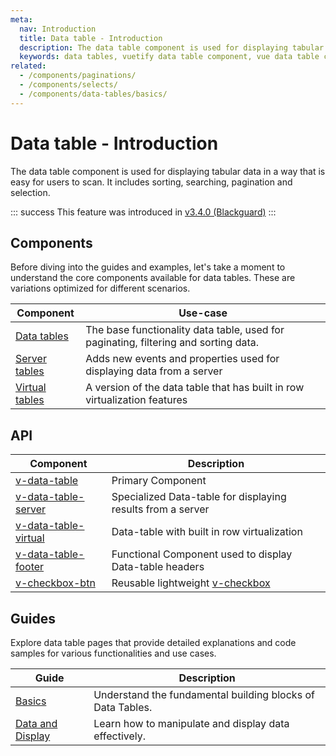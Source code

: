 ```yaml
---
meta:
  nav: Introduction
  title: Data table - Introduction
  description: The data table component is used for displaying tabular data in a way that is easy for users to scan. It includes sorting, searching, pagination and selection.
  keywords: data tables, vuetify data table component, vue data table component
related:
  - /components/paginations/
  - /components/selects/
  - /components/data-tables/basics/
---
```


# Data table - Introduction

The data table component is used for displaying tabular data in a way that is easy for users to scan. It includes sorting, searching, pagination and selection.

<PromotedEntry />

::: success
This feature was introduced in [v3.4.0 (Blackguard)](/getting-started/release-notes/?version=v3.4.0)
:::

## Components

Before diving into the guides and examples, let's take a moment to understand the core components available for data tables. These are variations optimized for different scenarios.

| Component                                                    | Use-case                                                                            |
|--------------------------------------------------------------|-------------------------------------------------------------------------------------|
| [Data tables](/components/data-tables/basics/)               | The base functionality data table, used for paginating, filtering and sorting data. |
| [Server tables](/components/data-tables/server-side-tables/) | Adds new events and properties used for displaying data from a server               |
| [Virtual tables](/components/data-tables/virtual-tables/)    | A version of the data table that has built in row virtualization features           |

## API

| Component                                          | Description                                                 |
|----------------------------------------------------|-------------------------------------------------------------|
| [v-data-table](/api/v-data-table/)                 | Primary Component                                           |
| [v-data-table-server](/api/v-data-table-server/)   | Specialized Data-table for displaying results from a server |
| [v-data-table-virtual](/api/v-data-table-virtual/) | Data-table with built in row virtualization                 |
| [v-data-table-footer](/api/v-data-table-footer/)   | Functional Component used to display Data-table headers     |
| [v-checkbox-btn](/api/v-checkbox-btn/)             | Reusable lightweight [v-checkbox](/components/checkboxes)   |

<ApiInline hide-links />

## Guides

Explore data table pages that provide detailed explanations and code samples for various functionalities and use cases.

| Guide                                                         | Description                                                |
|---------------------------------------------------------------|------------------------------------------------------------|
| [Basics](/components/data-tables/basics/)                     | Understand the fundamental building blocks of Data Tables. |
| [Data and Display](/components/data-tables/data-and-display/) | Learn how to manipulate and display data effectively.      |
